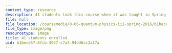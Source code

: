 ```yaml
---
content_type: resource
description: 41 students took this course when it was taught in Spring 2016.
file: null
file_location: /coursemedia/8-06-quantum-physics-iii-spring-2016/b1bece578fcb3027c7a394dd6cc3a17a_41.png
file_type: image/png
resourcetype: Image
title: 41 students enrolled
uid: b1bece57-8fcb-3027-c7a3-94dd6cc3a17a
---
```

